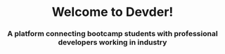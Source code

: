 <h1 align="center">Welcome to Devder!</h1>
<h3 align="center">A platform connecting bootcamp students with professional developers working in industry</h3>
